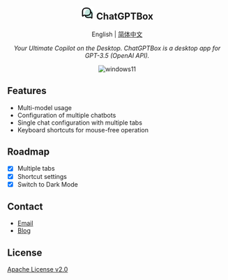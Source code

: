 <h2 align="center">
<img src="./doc/icon.png" alt="icon" width="30" style="background-color: white;border-radius: 5px;">
<span>ChatGPTBox</span>
</h2>
<p align="center">
    English | <a href="./README-CN.md">简体中文</a>
</p>
<p align="center">
    <em>Your Ultimate Copilot on the Desktop. ChatGPTBox is a desktop app for GPT-3.5 (OpenAI API).</em>
</p>

<p align="center">
    <img alt="windows11" src="https://img.shields.io/badge/windows-11-brightgreen">
</p>

## Features

- Multi-model usage
- Configuration of multiple chatbots
- Single chat configuration with multiple tabs
- Keyboard shortcuts for mouse-free operation

## Roadmap

- [x] Multiple tabs
- [x] Shortcut settings
- [x] Switch to Dark Mode

## Contact

- [Email](mailto:xiaochen0517@qq.com)
- [Blog](https://blog.mochen.fun)

## License

[Apache License v2.0](./LICENSE)

